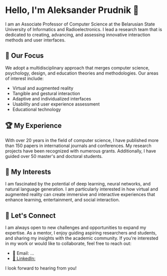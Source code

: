 # Hello, I'm Aleksander Prudnik 👋

I am an Associate Professor of Computer Science at the Belarusian State University of Informatics and Radioelectronics. I lead a research team that is dedicated to creating, advancing, and assessing innovative interaction methods and user interfaces.

## 🎯 Our Focus

We adopt a multidisciplinary approach that merges computer science, psychology, design, and education theories and methodologies. Our areas of interest include:

- Virtual and augmented reality
- Tangible and gestural interaction
- Adaptive and individualized interfaces
- Usability and user experience assessment
- Educational technology

## 🏆 My Experience

With over 20 years in the field of computer science, I have published more than 150 papers in international journals and conferences. My research projects have been recognized with numerous grants. Additionally, I have guided over 50 master's and doctoral students.

## 🚀 My Interests

I am fascinated by the potential of deep learning, neural networks, and natural language generation. I am particularly interested in how virtual and augmented reality can create immersive and interactive experiences that enhance learning, entertainment, and social interaction.

## 🤝 Let's Connect

I am always open to new challenges and opportunities to expand my expertise. As a mentor, I enjoy guiding aspiring researchers and students, and sharing my insights with the academic community. If you're interested in my work or would like to collaborate, feel free to reach out:

- 📧 Email: ...
- [🔗 LinkedIn:](https://www.linkedin.com/in/aleksanderprudnik/)

I look forward to hearing from you!
